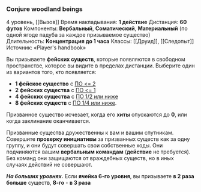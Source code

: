 ### Conjure woodland beings

4 уровень, [[Вызов]]
Время накладывания: **1 действие**
Дистанция: **60 футов**
Компоненты: **Вербальный**, **Соматический**, **Материальный** (по одной ягоде падуба за каждое призываемое существо)
Длительность: **Концентрация до 1 часа**
Классы: [[Друид]], [[Следопыт]]
Источник: «Player's handbook»

Вы призываете **фейских существ**, которые появляются в свободном пространстве, которое вы видите в пределах дистанции. Выберите один из вариантов того, кто появляется:
- **1 фейское существо** с [ПО <= 2](https://dnd.su/bestiary/?search=&type=32&danger=10%7C11%7C12%7C13%7C14%7C15)
- **2 фейских существа** с [ПО <= 1](https://dnd.su/bestiary/?search=&type=32&danger=10%7C11%7C12%7C13%7C14)
- **4 фейских существа** с [ПО 1/2 или ниже](https://dnd.su/bestiary/?search=&type=32&danger=10%7C11%7C12%7C13)
- **8 фейских существ** с [ПО 1/4 или ниже](https://dnd.su/bestiary/?search=&type=32&danger=10%7C11%7C12).

Призванное существо исчезает, когда его **хиты** опускаются до **0**, или когда заклинание оканчивается.

Призванные существа дружественны к вам и вашим спутникам. Совершите **проверку инициативы** за призванных существ как за одну группу, и они будут совершать свои собственные ходы. Они подчиняются вашим **вербальным командам** (**действие** не требуется). Без команд они защищаются от враждебных существ, но в иных случаях действий не совершают.

**_На больших уровнях._** Если **ячейка 6-го уровня**, вы призываете **в 2 раза больше** существ, **8-го** - **в 3 раза**
